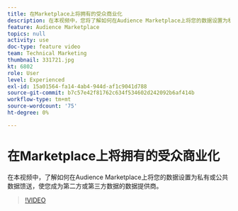 ```yaml
---
title: 在Marketplace上将拥有的受众商业化
description: 在本视频中，您将了解如何在Audience Marketplace上将您的数据设置为私有或公共数据馈送，使您成为第二方或第三方数据的数据提供商。
feature: Audience Marketplace
topics: null
activity: use
doc-type: feature video
team: Technical Marketing
thumbnail: 331721.jpg
kt: 6802
role: User
level: Experienced
exl-id: 15a01564-fa14-4ab4-944d-af1c9041d788
source-git-commit: b7c57e42f81762c634f534602d242092b6af414b
workflow-type: tm+mt
source-wordcount: '75'
ht-degree: 0%

---
```


# 在Marketplace上将拥有的受众商业化

在本视频中，了解如何在Audience Marketplace上将您的数据设置为私有或公共数据馈送，使您成为第二方或第三方数据的数据提供商。

>[!VIDEO](https://video.tv.adobe.com/v/331721/?quality=12&learn=on)
